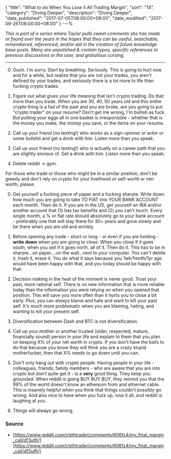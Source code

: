 {
 "title": "What to do When You Lose it All Trading Margin",
 "sort": "14",
 "category": "Diving Deeper",
 "description": "Diving Deeper",
 "date_published": "2017-07-05T08:00:00+08:00",
 "date_modified": "2017-09-26T08:00:00+08:00"
}
---%


*This is part of a series where Taylor pulls sweet comments she has made or found over the years in the hopes that they can be useful, searchable, remembered, referenced, and/or aid in the creation of future knowledge base posts. Many are unpolished & contain typos, specific references to previous discussions or the user, and gratuitous cursing.*

---

0. Ouch. I'm sorry. Start by breathing. Seriously. This is going to hurt now and for a while, but realize that you are not your trades, you aren't defined by your trades, and seriously there is a lot more to life than fucking crypto trades.

0. Figure out what gives your life meaning that isn't crypto trading. Do that more than you trade. When you are 30, 40, 50 years old and this entire crypto thing is a fad of the past and you are broke, are you going to put "crypto trader" on your resume? Don't get me wrong, I'm bullish as fuck. But putting your eggs all in one basket is irresponsible - whether that is the money you make, the money you save, or the items on your resume.

0. Call up your friend (no texting!) who works as a sign-spinner or actor or some bullshit and get a drink with him. Listen more than you speak.

0. Call up your friend (no texting!) who is actually on a career path that you are slightly envious of. Get a drink with him. Listen more than you speak.

0. Delete reddit -> gym.

For those who trade or those who might be in a similar position, don't be greedy and don't rely on crypto for your livelihood or self-worth or net-worth, please.

0. Get yourself a fucking piece of paper and a fucking sharpie. Write down how much you are going to take TO FIAT into YOUR BANK ACCOUNT each month. Then do it. If you are in the US, get yourself an IRA and/or another account that (1) has tax benefits and (2) you can't touch. Every single month, a % or flat rate should absolutely go to your bank account - preferably one that will stay there for 30+ years and grow slowly and be there when you are old and wrinkly.

0. Before opening any trade - short or long - or even if you are holding - **write down** when you are going to close. When you close if it goes south, when you sell if it goes north, all of it. Then do it. This has to be in sharpie...on paper....on the wall...next to your computer. You can't delete it, trash it, erase it. You do what it says because you 1wk/1mnth/1yr ago would have been happy with that, and you today should be happy with that.

0. Decision making in the heat of the moment is never good. Trust your past, more rational self. There is no new information that is more reliable today than the information you were relying on when you opened that position. This will save you more often than it hurts you to close a bit early. Plus, you can always blame and hate and want to kill your past self. It's much more problematic when you are blaming, hating, and wanting to kill your present self.

0. Diversification between Dash and BTC is not diversification.

0. Call up your mother or another trusted (older, respected, mature, financially sound) person in your life and explain to them that you plan on keeping X% of your net worth in crypto. If you don't have the balls to do that because you know they will think you are a crazy stupid motherfucker, then that X% needs to go down until you can.

0. Don't only hang out with crypto people. Having people in your life - colleagues, friends, family members - who are aware that you are into crypto but don't quite get it - is a **very** good thing. They keep you grounded. When reddit is going BUY BUY BUY, they remind you that the 99% of the world doesn't know an ethereum from and ethernet cable. This is insanely helpful when you think that things couldn't possibly go wrong. And also nice to have when you fuck up, lose it all, and reddit is laughing at you.

0. Things will always go wrong.


### Source

- [https://www.reddit.com/r/ethtrader/comments/606fz4/my_final_margin_call/df3utfr/](https://www.reddit.com/r/ethtrader/comments/606fz4/my_final_margin_call/df3utfr/)
